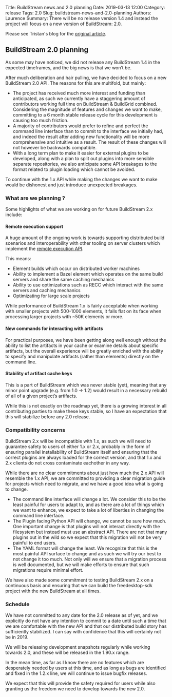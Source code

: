 Title: BuildStream news and 2.0 planning
Date: 2019-03-13 12:00
Category: release
Tags: 2.0
Slug: buildstream-news-and-2.0-planning
Authors: Laurence
Summary: There will be no release version 1.4 and instead the project will focus on a new version of BuildStream: 2.0.

Please see Tristan's blog for the [original article].

## BuildStream 2.0 planning
As some may have noticed, we did not release any BuildStream 1.4 in the expected timeframes, and the big news is that we won’t be.

After much deliberation and hair pulling, we have decided to focus on a new BuildStream 2.0 API. The reasons for this are multifold, but mainly:

* The project has received much more interest and funding than anticipated, as such we currently have a staggering amount of contributors working full time on BuildStream & BuildGrid combined. Considering the magnitude of features and changes we want to make, committing to a 6 month stable release cycle for this development is causing too much friction.
* A majority of contributors would prefer to refine and perfect the command line interface than to commit to the interface we initially had, and indeed the result after adding new functionality will be more comprehensive and intuitive as a result. The result of these changes will not however be backwards compatible.
* With a long term plan to make it easier for external plugins to be developed, along with a plan to split out plugins into more sensible separate repositories, we also anticipate some API breakages to the format related to plugin loading which cannot be avoided.

To continue with the 1.x API while making the changes we want to make would be dishonest and just introduce unexpected breakages.

### What are we planning ?

Some highlights of what we are working on for future BuildStream 2.x include:

#### Remote execution support

A huge amount of the ongoing work is towards supporting distributed build scenarios and interoperability with other tooling on server clusters which implement the [remote execution API].

This means:

* Element builds which occur on distributed worker machines
* Ability to implement a Bazel element which operates on the same build servers and share the same caching mechanics
* Ability to use optimizations such as RECC which interact with the same servers and caching mechanics
* Optimizating for large scale projects

While performance of BuildStream 1.x is fairly acceptable when working with smaller projects with 500-1000 elements, it falls flat on its face when processing larger projects with ~50K elements or more.

#### New commands for interacting with artifacts

For practical purposes, we have been getting along well enough without the ability to list the artifacts in your cache or examine details about specific artifacts, but the overall experience will be greatly enriched with the ability to specify and manipulate artifacts (rather than elements) directly on the command line.

#### Stability of artifact cache keys

This is a part of BuildStream which was never stable (yet), meaning that any minor point upgrade (e.g. from 1.0 -> 1.2) would result in a necessary rebuild of all of a given project’s artifacts.

While this is not exactly on the roadmap yet, there is a growing interest in all contributing parties to make these keys stable, so I have an expectation that this will stabilize before any 2.0 release.

### Compatibility concerns
BuildStream 2.x will be incompatible with 1.x, as such we will need to guarantee safety to users of either 1.x or 2.x, probably in the form of ensuring parallel installability of BuildStream itself and ensuring that the correct plugins are always loaded for the correct version, and that 1.x and 2.x clients do not cross contaminate eachother in any way.

While there are no clear commitments about just how much the 2.x API will resemble the 1.x API, we are committed to providing a clear migration guide for projects which need to migrate, and we have a good idea what is going to change.

* The command line interface will change a lot. We consider this to be the least painful for users to adapt to, and as there are a lot of things which we want to enhance, we expect to take a lot of liberties in changing the command line interface.
* The Plugin facing Python API will change, we cannot be sure how much. One important change is that plugins will not interact directly with the filesystem but instead must use an abstract API. There are not that many plugins out in the wild so we expect that this migration will not be very painful to end users.
* The YAML format will change the least. We recognize that this is the most painful API surface to change and as such we will try our best to not change it too much. Not only will we ensure that a migration process is well documented, but we will make efforts to ensure that such migrations require minimal effort.

We have also made some commitment to testing BuildStream 2.x on a continuous basis and ensuring that we can build the freedesktop-sdk project with the new BuildStream at all times.

### Schedule
We have not committed to any date for the 2.0 release as of yet, and we explicitly do not have any intention to commit to a date until such a time that we are comfortable with the new API and that our distributed build story has sufficiently stabilized. I can say with confidence that this will certainly not be in 2019.

We will be releasing development snapshots regularly while working towards 2.0, and these will be released in the 1.90.x range.

In the mean time, as far as I know there are no features which are desperately needed by users at this time, and as long as bugs are identified and fixed in the 1.2.x line, we will continue to issue bugfix releases.

We expect that this will provide the safety required for users while also granting us the freedom we need to develop towards the new 2.0.


[original article]: https://blogs.gnome.org/tvb/2019/03/04/buildstream-news-and-2-0-planning/
[remote execution API]: https://github.com/bazelbuild/remote-apis
